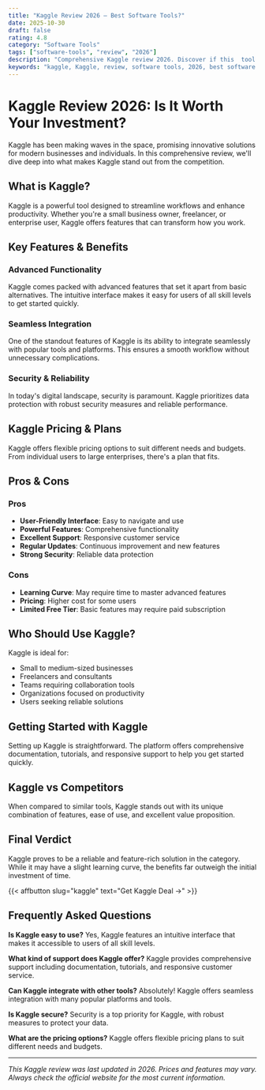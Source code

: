 ```yaml
---
title: "Kaggle Review 2026 – Best Software Tools?"
date: 2025-10-30
draft: false
rating: 4.8
category: "Software Tools"
tags: ["software-tools", "review", "2026"]
description: "Comprehensive Kaggle review 2026. Discover if this  tool is the best choice for your needs."
keywords: "kaggle, Kaggle, review, software tools, 2026, best software tools"
---
```


# Kaggle Review 2026: Is It Worth Your Investment?

Kaggle has been making waves in the  space, promising innovative solutions for modern businesses and individuals. In this comprehensive review, we'll dive deep into what makes Kaggle stand out from the competition.

## What is Kaggle?

Kaggle is a powerful  tool designed to streamline workflows and enhance productivity. Whether you're a small business owner, freelancer, or enterprise user, Kaggle offers features that can transform how you work.

## Key Features & Benefits

### Advanced Functionality
Kaggle comes packed with advanced features that set it apart from basic alternatives. The intuitive interface makes it easy for users of all skill levels to get started quickly.

### Seamless Integration
One of the standout features of Kaggle is its ability to integrate seamlessly with popular tools and platforms. This ensures a smooth workflow without unnecessary complications.

### Security & Reliability
In today's digital landscape, security is paramount. Kaggle prioritizes data protection with robust security measures and reliable performance.

## Kaggle Pricing & Plans

Kaggle offers flexible pricing options to suit different needs and budgets. From individual users to large enterprises, there's a plan that fits.

## Pros & Cons

### Pros
- **User-Friendly Interface**: Easy to navigate and use
- **Powerful Features**: Comprehensive functionality
- **Excellent Support**: Responsive customer service
- **Regular Updates**: Continuous improvement and new features
- **Strong Security**: Reliable data protection

### Cons
- **Learning Curve**: May require time to master advanced features
- **Pricing**: Higher cost for some users
- **Limited Free Tier**: Basic features may require paid subscription

## Who Should Use Kaggle?

Kaggle is ideal for:
- Small to medium-sized businesses
- Freelancers and consultants
- Teams requiring collaboration tools
- Organizations focused on productivity
- Users seeking reliable  solutions

## Getting Started with Kaggle

Setting up Kaggle is straightforward. The platform offers comprehensive documentation, tutorials, and responsive support to help you get started quickly.

## Kaggle vs Competitors

When compared to similar tools, Kaggle stands out with its unique combination of features, ease of use, and excellent value proposition.

## Final Verdict

Kaggle proves to be a reliable and feature-rich solution in the  category. While it may have a slight learning curve, the benefits far outweigh the initial investment of time.

{{< affbutton slug="kaggle" text="Get Kaggle Deal →" >}}

## Frequently Asked Questions

**Is Kaggle easy to use?**
Yes, Kaggle features an intuitive interface that makes it accessible to users of all skill levels.

**What kind of support does Kaggle offer?**
Kaggle provides comprehensive support including documentation, tutorials, and responsive customer service.

**Can Kaggle integrate with other tools?**
Absolutely! Kaggle offers seamless integration with many popular platforms and tools.

**Is Kaggle secure?**
Security is a top priority for Kaggle, with robust measures to protect your data.

**What are the pricing options?**
Kaggle offers flexible pricing plans to suit different needs and budgets.

---

*This Kaggle review was last updated in 2026. Prices and features may vary. Always check the official website for the most current information.*
